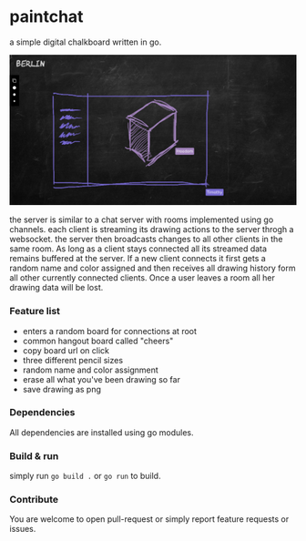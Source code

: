 # paintchat

a simple digital chalkboard written in go.

![](https://raw.githubusercontent.com/moethu/paintchat/main/static/screenshot.png)

the server is similar to a chat server with rooms implemented using go channels. each client is streaming its drawing actions to the server throgh a websocket. the server then broadcasts changes to all other clients in the same room. As long as a client stays connected all its streamed data remains buffered at the server. If a new client connects it first gets a random name and color assigned and then receives all drawing history form all other currently connected clients. Once a user leaves a room all her drawing data will be lost.

### Feature list

- enters a random board for connections at root
- common hangout board called "cheers"
- copy board url on click
- three different pencil sizes
- random name and color assignment
- erase all what you've been drawing so far
- save drawing as png

### Dependencies

All dependencies are installed using go modules.

### Build & run

simply run `go build .` or `go run` to build.

### Contribute

You are welcome to open pull-request or simply report feature requests or issues.
